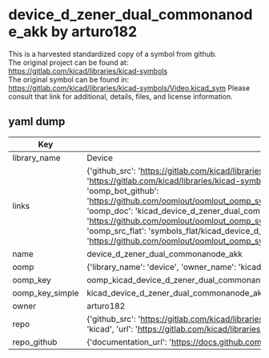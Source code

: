 # device_d_zener_dual_commonanode_akk by arturo182  
This is a harvested standardized copy of a symbol from github.  
The original project can be found at:  
https://gitlab.com/kicad/libraries/kicad-symbols  
The original symbol can be found in:
https://gitlab.com/kicad/libraries/kicad-symbols/Video.kicad_sym
Please consult that link for additional, details, files, and license information.  
## yaml dump  
| Key | Value |  
| --- | --- |  
| library_name | Device |  
| links | {'github_src': 'https://gitlab.com/kicad/libraries/kicad-symbols/Video.kicad_sym', 'github_src_repo': 'https://gitlab.com/kicad/libraries/kicad-symbols', 'oomp_bot': 'kicad_device_d_zener_dual_commonanode_akk/working', 'oomp_bot_github': 'https://github.com/oomlout/oomlout_oomp_symbol_bot/tree/main/kicad_device_d_zener_dual_commonanode_akk/working', 'oomp_doc': 'kicad_device_d_zener_dual_commonanode_akk/working', 'oomp_doc_github': 'https://github.com/oomlout/oomlout_oomp_symbol_doc/tree/main/kicad_device_d_zener_dual_commonanode_akk/working', 'oomp_src_flat': 'symbols_flat/kicad_device_d_zener_dual_commonanode_akk/working', 'oomp_src_flat_github': 'https://github.com/oomlout/oomlout_oomp_symbol_src/tree/main/kicad_device_d_zener_dual_commonanode_akk/working'} |  
| name | device_d_zener_dual_commonanode_akk |  
| oomp | {'library_name': 'device', 'owner_name': 'kicad', 'symbol_name': 'device_d_zener_dual_commonanode_akk'} |  
| oomp_key | oomp_kicad_device_d_zener_dual_commonanode_akk |  
| oomp_key_simple | kicad_device_d_zener_dual_commonanode_akk |  
| owner | arturo182 |  
| repo | {'github_src': 'https://gitlab.com/kicad/libraries/kicad-symbols/Video.kicad_sym', 'name': 'libraries/kicad-symbols', 'owner': 'kicad', 'url': 'https://gitlab.com/kicad/libraries/kicad-symbols'} |  
| repo_github | {'documentation_url': 'https://docs.github.com/rest/repos/repos#get-a-repository', 'message': 'Not Found'} |  


